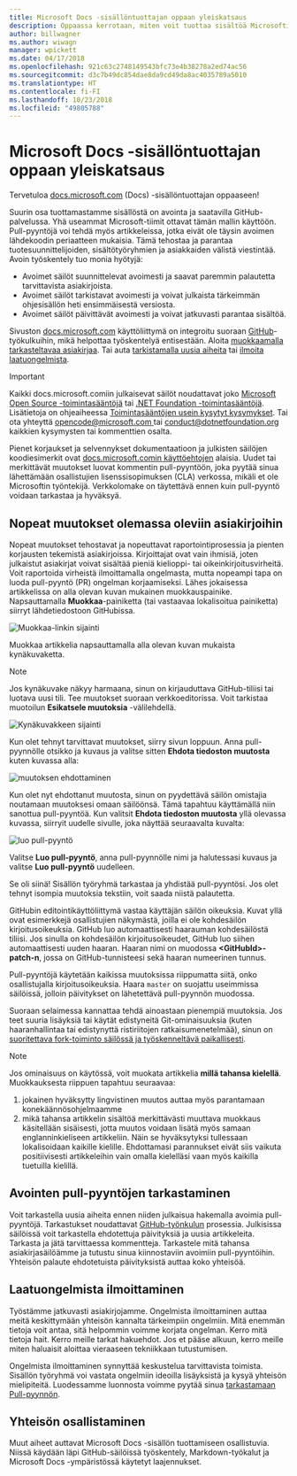 ```yaml
---
title: Microsoft Docs -sisällöntuottajan oppaan yleiskatsaus
description: Oppaassa kerrotaan, miten voit tuottaa sisältöä Microsoftin dokumentaatiosivustoon docs.microsoft.com.
author: billwagner
ms.author: wiwagn
manager: wpickett
ms.date: 04/17/2018
ms.openlocfilehash: 921c63c2748149543bfc73e4b38278a2ed74ac56
ms.sourcegitcommit: d3c7b49dc854dae8da9cd49da8ac4035789a5010
ms.translationtype: HT
ms.contentlocale: fi-FI
ms.lasthandoff: 10/23/2018
ms.locfileid: "49805788"
---
```

# <a name="microsoft-docs-contributor-guide-overview"></a>Microsoft Docs -sisällöntuottajan oppaan yleiskatsaus

Tervetuloa [docs.microsoft.com](https://docs.microsoft.com) (Docs) -sisällöntuottajan oppaaseen!

Suurin osa tuottamastamme sisällöstä on avointa ja saatavilla GitHub-palvelussa. Yhä useammat Microsoft-tiimit ottavat tämän mallin käyttöön. Pull-pyyntöjä voi tehdä myös artikkeleissa, jotka eivät ole täysin avoimen lähdekoodin periaatteen mukaisia. Tämä tehostaa ja parantaa tuotesuunnittelijoiden, sisältötyöryhmien ja asiakkaiden välistä viestintää. Avoin työskentely tuo monia hyötyjä:

- Avoimet säilöt suunnittelevat avoimesti ja saavat paremmin palautetta tarvittavista asiakirjoista.
- Avoimet säilöt tarkistavat avoimesti ja voivat julkaista tärkeimmän ohjesisällön heti ensimmäisestä versiosta.
- Avoimet säilöt päivittävät avoimesti ja voivat jatkuvasti parantaa sisältöä.

Sivuston [docs.microsoft.com](https://docs.microsoft.com) käyttöliittymä on integroitu suoraan [GitHub](https://github.com)-työkulkuihin, mikä helpottaa työskentelyä entisestään. Aloita [muokkaamalla tarkasteltavaa asiakirjaa](#quick-edits-to-existing-documents). Tai auta [tarkistamalla uusia aiheita](#review-open-prs) tai [ilmoita laatuongelmista](#create-quality-issues).

> [!IMPORTANT]
> Kaikki docs.microsoft.comiin julkaisevat säilöt noudattavat joko [Microsoft Open Source -toimintasääntöjä](https://opensource.microsoft.com/codeofconduct/) tai [.NET Foundation -toimintasääntöjä](https://dotnetfoundation.org/code-of-conduct). Lisätietoja on ohjeaiheessa [Toimintasääntöjen usein kysytyt kysymykset](https://opensource.microsoft.com/codeofconduct/faq/). Tai ota yhteyttä [ opencode@microsoft.com ](mailto:opencode@microsoft.com) tai [ conduct@dotnetfoundation.org ](mailto:conduct@dotnetfoundation.org) kaikkien kysymysten tai kommenttien osalta.<br>
>
> Pienet korjaukset ja selvennykset dokumentaatioon ja julkisten säilöjen koodiesimerkit ovat [docs.microsoft.comin käyttöehtojen](https://docs.microsoft.com/legal/termsofuse) alaisia. Uudet tai merkittävät muutokset luovat kommentin pull-pyyntöön, joka pyytää sinua lähettämään osallistujien lisenssisopimuksen (CLA) verkossa, mikäli et ole Microsoftin työntekijä. Verkkolomake on täytettävä ennen kuin pull-pyyntö voidaan tarkastaa ja hyväksyä.

## <a name="quick-edits-to-existing-documents"></a>Nopeat muutokset olemassa oleviin asiakirjoihin

Nopeat muutokset tehostavat ja nopeuttavat raportointiprosessia ja pienten korjausten tekemistä asiakirjoissa. Kirjoittajat ovat vain ihmisiä, joten julkaistut asiakirjat voivat sisältää pieniä kielioppi- tai oikeinkirjoitusvirheitä. Voit raportoida virheistä ilmoittamalla ongelmasta, mutta nopeampi tapa on luoda pull-pyyntö (PR) ongelman korjaamiseksi. Lähes jokaisessa artikkelissa on alla olevan kuvan mukainen muokkauspainike. Napsauttamalla **Muokkaa**-painiketta (tai vastaavaa lokalisoitua painiketta) siirryt lähdetiedostoon GitHubissa.

![Muokkaa-linkin sijainti](./media/index/edit-article.png)

Muokkaa artikkelia napsauttamalla alla olevan kuvan mukaista kynäkuvaketta.

> [!NOTE]
> Jos kynäkuvake näkyy harmaana, sinun on kirjauduttava GitHub-tiliisi tai luotava uusi tili. Tee muutokset suoraan verkkoeditorissa. Voit tarkistaa muotoilun **Esikatsele muutoksia** -välilehdellä.

![Kynäkuvakkeen sijainti](./media/index/editicon.png)

Kun olet tehnyt tarvittavat muutokset, siirry sivun loppuun. Anna pull-pyynnölle otsikko ja kuvaus ja valitse sitten **Ehdota tiedoston muutosta** kuten kuvassa alla:

![muutoksen ehdottaminen](./media/index/submit-pull-request.png)

Kun olet nyt ehdottanut muutosta, sinun on pyydettävä säilön omistajia noutamaan muutoksesi omaan säilöönsä. Tämä tapahtuu käyttämällä niin sanottua pull-pyyntöä. Kun valitsit **Ehdota tiedoston muutosta** yllä olevassa kuvassa, siirryit uudelle sivulle, joka näyttää seuraavalta kuvalta:

![luo pull-pyyntö](media/index/create-pull-request.png)

Valitse **Luo pull-pyyntö**, anna pull-pyynnölle nimi ja halutessasi kuvaus ja valitse **Luo pull-pyyntö** uudelleen.

Se oli siinä! Sisällön työryhmä tarkastaa ja yhdistää pull-pyyntösi. Jos olet tehnyt isompia muutoksia tekstiin, voit saada niistä palautetta.

GitHubin editointikäyttöliittymä vastaa käyttäjän säilön oikeuksia. Kuvat yllä ovat esimerkkejä osallistujien näkymästä, joilla ei ole kohdesäilön kirjoitusoikeuksia. GitHub luo automaattisesti haarauman kohdesäilöstä tiliisi. Jos sinulla on kohdesäilön kirjoitusoikeudet, GitHub luo siihen automaattisesti uuden haaran. Haaran nimi on muodossa **\<GitHubId\>-patch-n**, jossa on GitHub-tunnisteesi sekä haaran numeerinen tunnus.

Pull-pyyntöjä käytetään kaikissa muutoksissa riippumatta siitä, onko osallistujalla kirjoitusoikeuksia. Haara `master` on suojattu useimmissa säilöissä, jolloin päivitykset on lähetettävä pull-pyynnön muodossa.

Suoraan selaimessa kannattaa tehdä ainoastaan pienempiä muutoksia. Jos teet suuria lisäyksiä tai käytät edistyneitä Git-ominaisuuksia (kuten haaranhallintaa tai edistynyttä ristiriitojen ratkaisumenetelmää), sinun on [suoritettava fork-toiminto säilössä ja työskenneltävä paikallisesti](how-to-write-workflows-major.md).

> [!NOTE]
> Jos ominaisuus on käytössä, voit muokata artikkelia **millä tahansa kielellä**. Muokkauksesta riippuen tapahtuu seuraavaa:
> 1. jokainen hyväksytty lingvistinen muutos auttaa myös parantamaan konekäännösohjelmaamme
> 2. mikä tahansa artikkelin sisältöä merkittävästi muuttava muokkaus käsitellään sisäisesti, jotta muutos voidaan lisätä myös samaan englanninkieliseen artikkeliin. Näin se hyväksytyksi tullessaan lokalisoidaan kaikille kielille.
> Ehdottamasi parannukset eivät siis vaikuta positiivisesti artikkeleihin vain omalla kielelläsi vaan myös kaikilla tuetuilla kielillä.

## <a name="review-open-prs"></a>Avointen pull-pyyntöjen tarkastaminen

Voit tarkastella uusia aiheita ennen niiden julkaisua hakemalla avoimia pull-pyyntöjä. Tarkastukset noudattavat [GitHub-työnkulun](https://guides.github.com/introduction/flow/) prosessia. Julkisissa säilöissä voit tarkastella ehdotettuja päivityksiä ja uusia artikkeleita. Tarkasta ja jätä tarvittaessa kommentteja. Tarkastele mitä tahansa asiakirjasäilöämme ja tutustu sinua kiinnostaviin avoimiin pull-pyyntöihin. Yhteisön palaute ehdotetuista päivityksistä auttaa koko yhteisöä.

## <a name="create-quality-issues"></a>Laatuongelmista ilmoittaminen

Työstämme jatkuvasti asiakirjojamme. Ongelmista ilmoittaminen auttaa meitä keskittymään yhteisön kannalta tärkeimpiin ongelmiin. Mitä enemmän tietoja voit antaa, sitä helpommin voimme korjata ongelman. Kerro mitä tietoja hait. Kerro meille tarkat hakuehdot. Jos et pääse alkuun, kerro meille miten haluaisit aloittaa vieraaseen tekniikkaan tutustumisen.

Ongelmista ilmoittaminen synnyttää keskustelua tarvittavista toimista. Sisällön työryhmä voi vastata ongelmiin ideoilla lisäyksistä ja kysyä yhteisön mielipiteitä. Luodessamme luonnosta voimme pyytää sinua [tarkastamaan Pull-pyynnön](#review-open-prs).

## <a name="get-more-involved"></a>Yhteisön osallistaminen

Muut aiheet auttavat Microsoft Docs -sisällön tuottamiseen osallistuvia. Niissä käydään läpi GitHub-säilöissä työskentely, Markdown-työkalut ja Microsoft Docs -ympäristössä käytetyt laajennukset.
